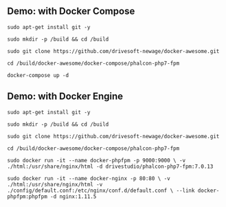 Demo: with Docker Compose
---------------------------------------------------

`sudo apt-get install git -y`

`sudo mkdir -p /build && cd /build`

`sudo git clone https://github.com/drivesoft-newage/docker-awesome.git`

`cd /build/docker-awesome/docker-compose/phalcon-php7-fpm`

`docker-compose up -d`



Demo: with Docker Engine
---------------------------------------------------

`sudo apt-get install git -y`

`sudo mkdir -p /build && cd /build`

`sudo git clone https://github.com/drivesoft-newage/docker-awesome.git`

`cd /build/docker-awesome/docker-compose/phalcon-php7-fpm`

`
sudo docker run -it --name docker-phpfpm -p 9000:9000 \
  -v ./html:/usr/share/nginx/html -d drivestudio/phalcon-php7-fpm:7.0.13
`

`
sudo docker run -it --name docker-nginx -p 80:80 \
  -v ./html:/usr/share/nginx/html -v ./config/default.conf:/etc/nginx/conf.d/default.conf \
  --link docker-phpfpm:phpfpm -d nginx:1.11.5
`
